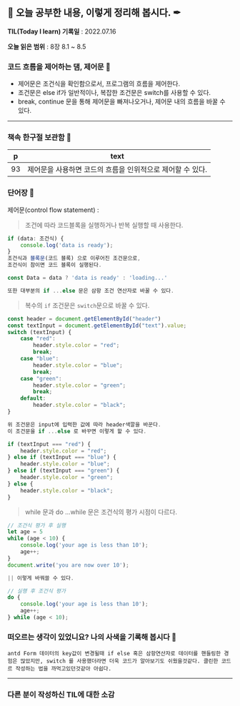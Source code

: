 ## 📕 오늘 공부한 내용, 이렇게 정리해 봅시다. ✒

**TIL(Today I learn) 기록일** : 2022.07.16

**오늘 읽은 범위** : 8장 8.1 ~ 8.5

### 코드 흐름을 제어하는 댐, 제어문 📑

- 제어문은 조건식을 확인함으로서, 프로그램의 흐름을 제어한다.
- 조건문은 else if가 일반적이나, 복잡한 조건문은 switch를 사용할 수 있다.
- break, continue 문을 통해 제어문을 빠져나오거나, 제어문 내의 흐름을 바꿀 수 있다.

---

### 책속 한구절 보관함 📖

| p   | text                                                                                                                                                                                                                           |
| --- | ------------------------------------------------------------------------------------------------------------------------------------------------------------------------------------------------------------------------------ |
| 93  | 제어문을 사용하면 코드의 흐름을 인위적으로 제어할 수 있다.                                                                                                                                                                 

### 단어장 🔖

제어문(control flow statement) :

> 조건에 따라 코드블록을 실행하거나 반복 실행할 때 사용한다.

```js
if (data: 조건식) {
    console.log('data is ready');
}
조건식과 블록문(코드 블록) 으로 이루어진 조건문으로,
조건식이 참이면 코드 블록이 실행된다.

const Data = data ? 'data is ready' : 'loading...'

또한 대부분의 if ...else 문은 삼항 조건 연산자로 바꿀 수 있다.
```

> 복수의 `if` 조건문은 `switch`문으로 바꿀 수 있다.

```js
const header = document.getElementById("header")
const textInput = document.getElementById("text").value;
switch (textInput) {
    case "red":
        header.style.color = "red";
        break;
    case "blue":
        header.style.color = "blue";
        break;
    case "green":
        header.style.color = "green";
        break;
    default:
        header.style.color = "black";
}

위 조건문은 input에 입력한 값에 따라 header색깔을 바꾼다.
이 조건문을 if ...else 로 바꾸면 이렇게 할 수 있다.

if (textInput === "red") {
    header.style.color = "red";
} else if (textInput === "blue") {
    header.style.color = "blue";
} else if (textInput === "green") {
    header.style.color = "green";
} else {
    header.style.color = "black";
}
```

> while 문과 do ...while 문은 조건식의 평가 시점이 다르다.

```js
// 조건식 평가 후 실행
let age = 5
while (age < 10) {
    console.log('your age is less than 10');
    age++;
}
document.write('you are now over 10');

|| 이렇게 바꿔쓸 수 있다.

// 실행 후 조건식 평가
do {
    console.log('your age is less than 10');
    age++;
} while (age < 10);
```

### 떠오르는 생각이 있었니요? 나의 사색을 기록해 봅시다 💭

```
antd Form 데이터의 key값이 변경될때 if else 혹은 삼항연산자로 데이터를 핸들링한 경험은 많았지만, switch 를 사용했더라면 더욱 코드가 알아보기도 쉬웠을것같다. 클린한 코드르 작성하는 법을 까먹고있던것같아 아쉽다.
```

---

### 다른 분이 작성하신 TIL에 대한 소감

